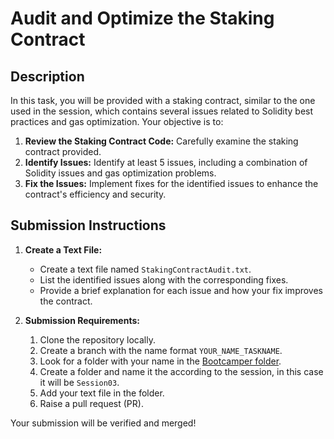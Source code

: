 # Audit and Optimize the Staking Contract

## Description

In this task, you will be provided with a staking contract, similar to the one used in the session, which contains several issues related to Solidity best practices and gas optimization. Your objective is to:

1. **Review the Staking Contract Code:** Carefully examine the staking contract provided.
2. **Identify Issues:** Identify at least 5 issues, including a combination of Solidity issues and gas optimization problems.
3. **Fix the Issues:** Implement fixes for the identified issues to enhance the contract's efficiency and security.

## Submission Instructions

1. **Create a Text File:**
   - Create a text file named `StakingContractAudit.txt`.
   - List the identified issues along with the corresponding fixes.
   - Provide a brief explanation for each issue and how your fix improves the contract.

2. **Submission Requirements:**
   1. Clone the repository locally.
   2. Create a branch with the name format `YOUR_NAME_TASKNAME`.
   3. Look for a folder with your name in the [Bootcamper folder](../../Bootcampers/).
   4. Create a folder and name it the according to the session, in this case it will be `Session03`.
   5. Add your text file in the folder.
   6. Raise a pull request (PR).

Your submission will be verified and merged!
